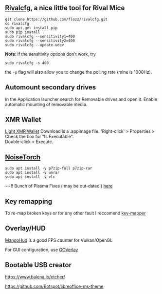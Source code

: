 ## [Rivalcfg](https://github.com/flozz/rivalcfg.git), a nice little tool for Rival Mice

```
git clone https://github.com/flozz/rivalcfg.git
cd rivalcfg
sudo apt-get install pip
sudo pip install .
sudo rivalcfg --sensitivity1=400
sudo rivalcfg --sensitivity2=400
sudo rivalcfg --update-udev
```
**Note**: if the sensitivity options don't work, try

`sudo rivalcfg -s 400`

the `-p` flag will also allow you to change the polling rate (mine is 1000Hz).

## Automount secondary drives
In the Application launcher search for Removable drives and open it. Enable automatic mounting of removable media.

## XMR Wallet
[Light XMR Wallet](https://mymonero.com/)
Download is a .appimage file. 'Right-click' > Properties > Check the box for "Is Executable".                 
Double-click > Execute.      

## [NoiseTorch](https://github.com/lawl/NoiseTorch)

```
sudo apt install -y p7zip-full p7zip-rar 
sudo apt install -y unrar
sudo apt install -y vlc
```

¬¬!! Bunch of Plasma Fixes ( may be out-dated ) [here](https://zren.github.io/kde/)


## Key remapping

To re-map broken keys or for any other fault I reccomend [key-mapper](https://github.com/sezanzeb/key-mapper/releases)


## Overlay/HUD

[MangoHud](https://github.com/flightlessmango/MangoHud) is a good FPS counter for Vulkan/OpenGL

For GUI configuration, use [GOVerlay](https://github.com/benjamimgois/goverlay)

## Bootable USB creator

https://www.balena.io/etcher/



https://github.com/Botspot/libreoffice-ms-theme

